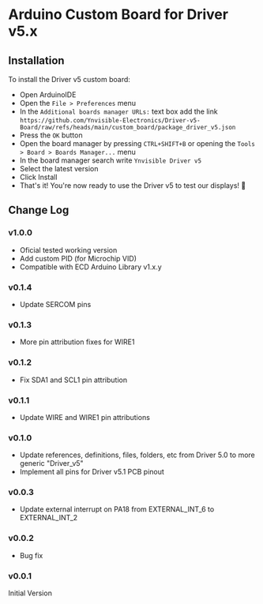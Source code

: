 # Arduino Custom Board for Driver v5.x

## Installation

To install the Driver v5 custom board:

- Open ArduinoIDE
- Open the `File > Preferences` menu
- In the `Additional boards manager URLs:` text box add the link `https://github.com/Ynvisible-Electronics/Driver-v5-Board/raw/refs/heads/main/custom_board/package_driver_v5.json`
- Press the `OK` button
- Open the board manager by pressing `CTRL+SHIFT+B` or opening the `Tools > Board > Boards Manager...` menu
- In the board manager search write `Ynvisible Driver v5`
- Select the latest version
- Click Install
- That's it! You're now ready to use the Driver v5 to test our displays! 🎉

## Change Log

### v1.0.0

- Oficial tested working version
- Add custom PID (for Microchip VID)
- Compatible with ECD Arduino Library v1.x.y

### v0.1.4

* Update SERCOM pins

### v0.1.3

* More pin attribution fixes for WIRE1

### v0.1.2

* Fix SDA1 and SCL1 pin attribution

### v0.1.1

* Update WIRE and WIRE1 pin attributions

### v0.1.0

* Update references, definitions, files, folders, etc from Driver 5.0 to more generic "Driver_v5"
* Implement all pins for Driver v5.1 PCB pinout

### v0.0.3

- Update external interrupt on PA18 from EXTERNAL_INT_6 to EXTERNAL_INT_2

### v0.0.2

- Bug fix

### v0.0.1

Initial Version
